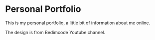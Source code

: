 # Personal Portfolio

This is my personal portfolio, a little bit of information about me online.

The design is from  Bedimcode Youtube channel.
